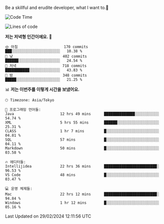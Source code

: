 Be a skillful and erudite developer, what I want to.👶

<!--START_SECTION:waka-->
![Code Time](http://img.shields.io/badge/Code%20Time-464%20hrs%2018%20mins-blue)

![Lines of code](https://img.shields.io/badge/%EC%A0%80%EB%8A%94%20%EC%97%AC%ED%83%9C%EA%B9%8C%EC%A7%80%20-778.7%20thousand%20%EC%A4%84%EC%9D%98%20%EC%BD%94%EB%93%9C%EB%A5%BC%20%EC%9E%91%EC%84%B1%ED%96%88%EC%96%B4%EC%9A%94.-blue)

**저는 저녁형 인간이에요. 🦉** 

```text
🌞 아침                     170 commits         ███░░░░░░░░░░░░░░░░░░░░░░   10.38 % 
🌆 낮　                     402 commits         ██████░░░░░░░░░░░░░░░░░░░   24.54 % 
🌃 저녁                     718 commits         ███████████░░░░░░░░░░░░░░   43.83 % 
🌙 밤　                     348 commits         █████░░░░░░░░░░░░░░░░░░░░   21.25 % 
```


📊 **저는 이번주를 이렇게 시간을 보냈어요.** 

```text
🕑︎ Timezone: Asia/Tokyo

💬 프로그래밍 언어들: 
Java                     12 hrs 49 mins      ██████████████░░░░░░░░░░░   54.74 % 
XML                      5 hrs 55 mins       ██████░░░░░░░░░░░░░░░░░░░   25.31 % 
CLASS                    1 hr 7 mins         █░░░░░░░░░░░░░░░░░░░░░░░░   04.81 % 
SQL                      57 mins             █░░░░░░░░░░░░░░░░░░░░░░░░   04.11 % 
Markdown                 50 mins             █░░░░░░░░░░░░░░░░░░░░░░░░   03.58 % 

🔥 에디터들: 
Intellijidea             22 hrs 36 mins      ████████████████████████░   96.53 % 
VS Code                  48 mins             █░░░░░░░░░░░░░░░░░░░░░░░░   03.47 % 

💻 운영 체제들: 
Mac                      22 hrs 12 mins      ████████████████████████░   94.84 % 
Windows                  1 hr 12 mins        █░░░░░░░░░░░░░░░░░░░░░░░░   05.16 % 
```


 Last Updated on 29/02/2024 12:11:56 UTC
<!--END_SECTION:waka-->
